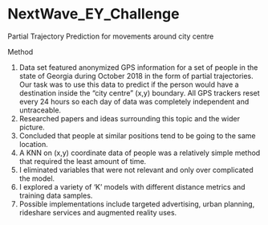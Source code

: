 # NextWave_EY_Challenge
Partial Trajectory Prediction for movements around city centre

Method
1.	Data set featured anonymized GPS information for a set of people in the state of Georgia during October 2018 in the form of partial trajectories. Our task was to use this data to predict if the person would have a destination inside the “city centre” (x,y) boundary. All GPS trackers reset every 24 hours so each day of data was completely independent and untraceable. 
2.	Researched papers and ideas surrounding this topic and the wider picture.
3.	Concluded that people at similar positions tend to be going to the same location.
4.	A KNN on (x,y) coordinate data of people was a relatively simple method that required the least amount of time. 
5.	I eliminated variables that were not relevant and only over complicated the model.
6.	I explored a variety of ‘K’ models with different distance metrics and training data samples.
7.	Possible implementations include targeted advertising, urban planning, rideshare services and augmented reality uses.
